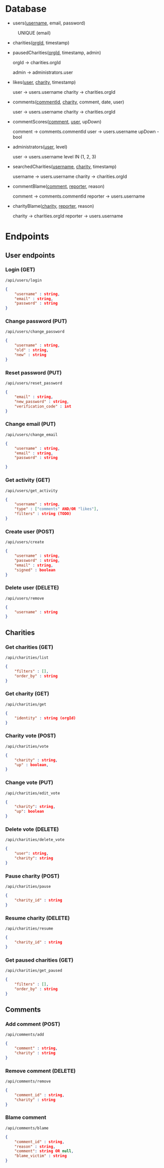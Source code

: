 # Database

- users(<u>username</u>, email, password)
  
      UNIQUE (email)

- charities(<u>orgId</u>, timestamp)

- pausedCharities(<u>orgId</u>, timestamp, admin)
  
    orgId -> charities.orgId
  
    admin -> administrators.user

- likes(<u>user</u>, <u>charity</u>, timestamp)
  
    user -> users.username
    charity -> charities.orgId

- comments(<u>commentId</u>, <u>charity</u>, comment, date, user)
  
    user -> users.username
    charity -> charities.orgId

- commentScores(<u>comment</u>, <u>user</u>, upDown)
  
    comment -> comments.commentId
    user -> users.username
    upDown - bool    

- administrators(<u>user</u>, level)
  
    user -> users.username
    level IN (1, 2, 3)

- searchedCharities(<u>username</u>, <u>charity</u>, timestamp)
  
   username -> users.username
  charity -> charities.orgId

- commentBlame(<u>comment</u>, <u>reporter</u>, reason)
  
    comment -> comments.commentId
    reporter -> users.username

- charityBlame(<u>charity</u>, <u>reporter</u>, reason)
  
   charity -> charities.orgId
    reporter -> users.username

# Endpoints

## User endpoints

### Login (GET)

`/api/users/login`
```json
{
    "username" : string,
    "email" : string,
    "password" : string
}
```

### Change password (PUT)

`/api/users/change_password`

```json
{
    "username" : string,
    "old" : string,
    "new" : string
}
```

### Reset password (PUT)

`/api/users/reset_password`

```json
{
    "email" : string,
    "new_password" : string,
    "verification_code" : int
}
```

### Change email (PUT)

`/api/users/change_email`

```json
{
    "username" : string,
    "email" : string,
    "password" : string

}
```

### Get activity (GET)

`/api/users/get_activity`

```json
{
    "username" : string,
    "type" : ["comments" AND/OR "likes"],
    "filters" : string (TODO)
}
```

### Create user (POST)

`/api/users/create`

```json
{
    "username" : string,
    "password" : string,
    "email" : string,
    "signed" : boolean
}
```

### Delete user (DELETE)

`/api/users/remove`

```json
{
    "username" : string
}
```



## Charities

### Get charities (GET)

`/api/charities/list`

```json
{
    "filters" : [],
    "order_by" : string
}
```

### Get charity (GET)

`/api/charities/get`

```json
{
    "identity" : string (orgId)
}

```

### Charity vote (POST)

`/api/charities/vote`

```json
{
    "charity" : string,
    "up" : boolean,
}
```

### Change vote (PUT)

`/api/charities/edit_vote`

```json
{
    "charity": string,
    "up": boolean
}
```

### Delete vote (DELETE)

`/api/charities/delete_vote`

```json
{
    "user": string,
    "charity": string
}
```

### Pause charity (POST)

`/api/charities/pause`

```json
{
    "charity_id" : string
}
```

### Resume charity (DELETE)

`/api/charities/resume`

```json
{
    "charity_id" : string
}
```

### Get paused charities (GET)

`/api/charities/get_paused`

```json
{
    "filters" : [],
    "order_by" : string
}
```



## Comments

### Add comment (POST)

`/api/comments/add`

```json
{
    "comment" : string,
    "charity" : string
}
```

### Remove comment (DELETE)

`/api/comments/remove`

```json
{
    "comment_id" : string,
    "charity" : string
}
```

### Blame comment

`/api/comments/blame`

```json
{
    "comment_id" : string,
    "reason" : string,
    "comment": string OR null,
    "blame_victim" : string
}
```
